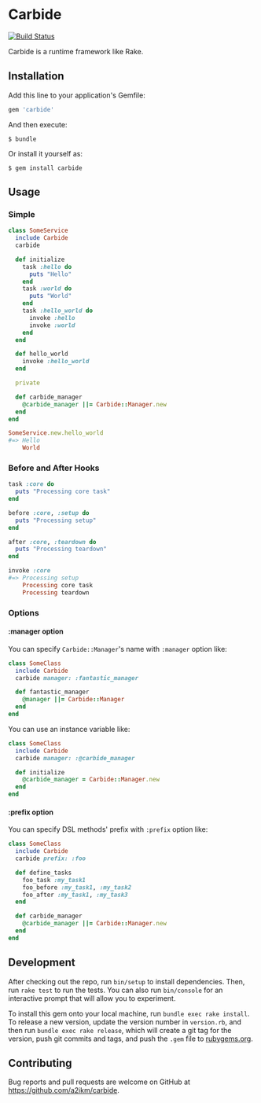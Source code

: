 # Carbide

[![Build Status](https://travis-ci.org/a2ikm/carbide.svg)](https://travis-ci.org/a2ikm/carbide)

Carbide is a runtime framework like Rake.

## Installation

Add this line to your application's Gemfile:

```ruby
gem 'carbide'
```

And then execute:

    $ bundle

Or install it yourself as:

    $ gem install carbide

## Usage

### Simple

```ruby
class SomeService
  include Carbide
  carbide

  def initialize
    task :hello do
      puts "Hello"
    end
    task :world do
      puts "World"
    end
    task :hello_world do
      invoke :hello
      invoke :world
    end
  end

  def hello_world
    invoke :hello_world
  end

  private

  def carbide_manager
    @carbide_manager ||= Carbide::Manager.new
  end
end

SomeService.new.hello_world
#=> Hello
    World
```

### Before and After Hooks

```ruby
task :core do
  puts "Processing core task"
end

before :core, :setup do
  puts "Processing setup"
end

after :core, :teardown do
  puts "Processing teardown"
end

invoke :core
#=> Processing setup
    Processing core task
    Processing teardown
```

### Options

#### :manager option

You can specify `Carbide::Manager`'s name with `:manager` option like:

```ruby
class SomeClass
  include Carbide
  carbide manager: :fantastic_manager

  def fantastic_manager
    @manager ||= Carbide::Manager
  end
end
```

You can use an instance variable like:

```ruby
class SomeClass
  include Carbide
  carbide manager: :@carbide_manager

  def initialize
    @carbide_manager = Carbide::Manager.new
  end
end
```

#### :prefix option

You can specify DSL methods' prefix with `:prefix` option like:

```ruby
class SomeClass
  include Carbide
  carbide prefix: :foo

  def define_tasks
    foo_task :my_task1
    foo_before :my_task1, :my_task2
    foo_after :my_task1, :my_task3
  end

  def carbide_manager
    @carbide_manager ||= Carbide::Manager.new
  end
end
```

## Development

After checking out the repo, run `bin/setup` to install dependencies. Then, run `rake test` to run the tests. You can also run `bin/console` for an interactive prompt that will allow you to experiment.

To install this gem onto your local machine, run `bundle exec rake install`. To release a new version, update the version number in `version.rb`, and then run `bundle exec rake release`, which will create a git tag for the version, push git commits and tags, and push the `.gem` file to [rubygems.org](https://rubygems.org).

## Contributing

Bug reports and pull requests are welcome on GitHub at https://github.com/a2ikm/carbide.

